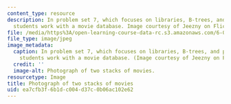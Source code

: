```yaml
---
content_type: resource
description: In problem set 7, which focuses on libraries, B-trees, and priority queues,
  students work with a movie database. Image courtesy of Jeezny on Flickr.
file: /media/https%3A/open-learning-course-data-rc.s3.amazonaws.com/6-087-practical-programming-in-c-january-iap-2010/ea7cfb3f6b1dc004d37c0b06ac102e62_6-087iap10.jpg
file_type: image/jpeg
image_metadata:
  caption: In problem set 7, which focuses on libraries, B-trees, and priority queues,
    students work with a movie database. (Image courtesy of Jeezny on Flickr.)
  credit: ''
  image-alt: Photograph of two stacks of movies.
resourcetype: Image
title: Photograph of two stacks of movies
uid: ea7cfb3f-6b1d-c004-d37c-0b06ac102e62
---
```

